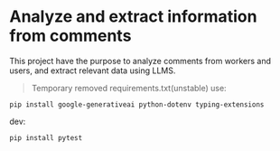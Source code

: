 # Analyze and extract information from comments

This project have the purpose to analyze comments from workers and users, and extract relevant data using LLMS.

>Temporary removed requirements.txt(unstable) use:
```shell
pip install google-generativeai python-dotenv typing-extensions
```
dev:
```shell
pip install pytest
```